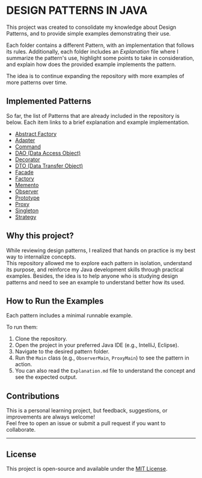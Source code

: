 # DESIGN PATTERNS IN JAVA

This project was created to consolidate my knowledge about Design Patterns, and to provide simple examples
demonstrating  their use.

Each folder contains a different Pattern, with an implementation that follows its rules. Additionally, 
each folder includes an *Explanation* file where I summarize the pattern's use, highlight some points
to take in consideration, and explain how does the provided example implements the pattern.

The idea is to continue expanding the repository with more examples of more patterns over time.


## Implemented Patterns

So far, the list of Patterns that are already included in the repository is below. Each item links to
a brief explanation and example implementation.

- [Abstract Factory](./src/main/java/com/packages/AbstractFactory/AbstractFactory%20Explanation.md)
- [Adapter](./src/main/java/com/packages/Adapter/Adapter%20Explanation.md)
- [Command](./src/main/java/com/packages/Command/Command%20Explanation.md)
- [DAO (Data Access Object)](./src/main/java/com/packages/DAO/DAO%20Explanation.md)
- [Decorator](./src/main/java/com/packages/Decorator/Decorator%20Explanation.md)
- [DTO (Data Transfer Object)](./src/main/java/com/packages/DTO/DTO%20Explanation.md)
- [Facade](./src/main/java/com/packages/Facade/Facade%20Explanation.md)
- [Factory](./src/main/java/com/packages/Factory/Factory%20Explanation.md)
- [Memento](./src/main/java/com/packages/Memento/Memento%20Explanation.md)
- [Observer](./src/main/java/com/packages/Observer/Observer%20Explanation.md)
- [Prototype](./src/main/java/com/packages/Prototype/Prototype%20Explanation.md)
- [Proxy](./src/main/java/com/packages/Proxy/Proxy%20Explanation.md)
- [Singleton](./src/main/java/com/packages/Singleton/Singleton%20Explanation.md)
- [Strategy](./src/main/java/com/packages/Strategy/Strategy%20Explanation.md)

## Why this project?

While reviewing design patterns, I realized that hands on practice is my best way to internalize concepts.  
This repository allowed me to explore each pattern in isolation, understand its purpose, and reinforce my Java development skills through practical examples.
Besides, the idea is to help anyone who is studying design patterns and need to see an example to understand better how its used.

## How to Run the Examples

Each pattern includes a minimal runnable example.

To run them:

1. Clone the repository.
2. Open the project in your preferred Java IDE (e.g., IntelliJ, Eclipse).
3. Navigate to the desired pattern folder.
4. Run the `Main` class (e.g., `ObserverMain`, `ProxyMain`) to see the pattern in action.
5. You can also read the `Explanation.md` file to understand the concept and see the expected output.

## Contributions

This is a personal learning project, but feedback, suggestions, or improvements are always welcome!  
Feel free to open an issue or submit a pull request if you want to collaborate.

---

## License

This project is open-source and available under the [MIT License](LICENSE).